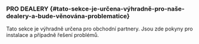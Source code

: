 ### PRO DEALERY {#tato-sekce-je-určena-výhradně-pro-naše-dealery-a-bude-věnována-problematice}

Tato sekce je výhradně určena pro obchodní partnery. Jsou zde pokyny pro instalace a případně řešení problémů.


